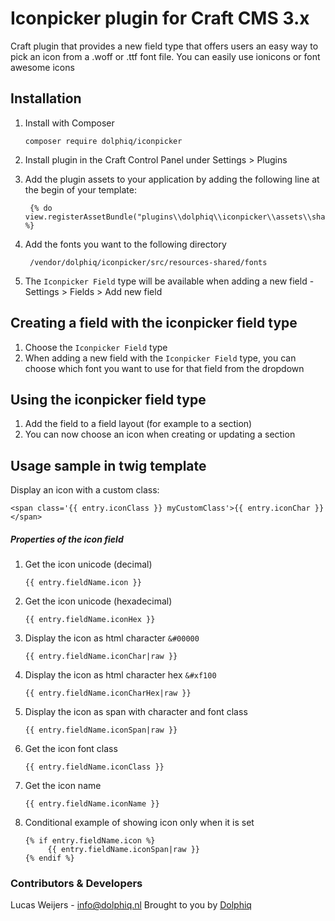 # Iconpicker plugin for Craft CMS 3.x

Craft plugin that provides a new field type that offers users an easy way to pick an icon from a .woff or .ttf font file.
You can easily use ionicons or font awesome icons

## Installation
1. Install with Composer
    
       composer require dolphiq/iconpicker
       
2. Install plugin in the Craft Control Panel under Settings > Plugins

3. Add the plugin assets to your application by adding the following line at the begin of your template:
        
        {% do view.registerAssetBundle("plugins\\dolphiq\\iconpicker\\assets\\sharedAsset") %}
        
4. Add the fonts you want to the following directory 
        
        /vendor/dolphiq/iconpicker/src/resources-shared/fonts
               
5. The `Iconpicker Field` type will be available when adding a new field - Settings > Fields > Add new field

## Creating a field with the iconpicker field type
1. Choose the `Iconpicker Field` type
2. When adding a new field with the `Iconpicker Field` type, you can choose which font you want to use for that field from the dropdown

## Using the iconpicker field type
1. Add the field to a field layout (for example to a section)
2. You can now choose an icon when creating or updating a section

## Usage sample in twig template

Display an icon with a custom class:

    <span class='{{ entry.iconClass }} myCustomClass'>{{ entry.iconChar }}</span>


##### Properties of the icon field
1. Get the icon unicode (decimal) 
    
       {{ entry.fieldName.icon }}
    
2. Get the icon unicode (hexadecimal) 

       {{ entry.fieldName.iconHex }}
       
3. Display the icon as html character `&#00000`

       {{ entry.fieldName.iconChar|raw }}
       
4. Display the icon as html character hex `&#xf100` 

       {{ entry.fieldName.iconCharHex|raw }}
       
5. Display the icon as span with character and font class 

       {{ entry.fieldName.iconSpan|raw }}
       
6. Get the icon font class 
       
       {{ entry.fieldName.iconClass }}
         
7. Get the icon name 
       
       {{ entry.fieldName.iconName }}
       
8. Conditional example of showing icon only when it is set

       {% if entry.fieldName.icon %}
            {{ entry.fieldName.iconSpan|raw }}
       {% endif %}


### Contributors & Developers
Lucas Weijers - info@dolphiq.nl
Brought to you by [Dolphiq](Https://dolphiq.nl)
